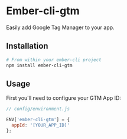 # Ember-cli-gtm

Easily add Google Tag Manager to your app.

## Installation

```bash
# From within your ember-cli project
npm install ember-cli-gtm
```

## Usage

First you'll need to configure your GTM App ID:

```javascript
// config/environment.js

ENV['ember-cli-gtm'] = {
  appId: '[YOUR_APP_ID]'
};
```
